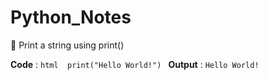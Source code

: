 # Python_Notes

🔹 Print a string using print()
  
**Code** : ```html 
print("Hello World!") ```
**Output** : `Hello World!`    
